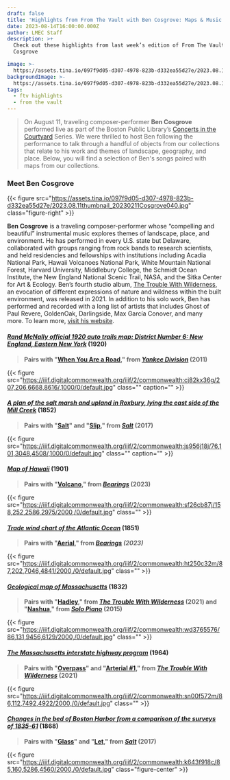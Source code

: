 ```yaml
---
draft: false
title: 'Highlights from From The Vault with Ben Cosgrove: Maps & Music'
date: 2023-08-14T16:00:00.000Z
author: LMEC Staff
description: >+
  Check out these highlights from last week’s edition of From The Vault with Ben
  Cosgrove

image: >-
  https://assets.tina.io/097f9d05-d307-4978-823b-d332ea55d27e/2023.08.11thumbnail_20230211Cosgrove040.jpg
backgroundImage: >-
  https://assets.tina.io/097f9d05-d307-4978-823b-d332ea55d27e/2023.08.11thumbnail_20230211Cosgrove040.jpg
tags:
  - ftv highlights
  - from the vault
---
```


> On August 11, traveling composer-performer **Ben Cosgrove** performed live as part of the Boston Public Library’s [Concerts in the Courtyard](https://bpl.bibliocommons.com/events/64591a53ea132336001b43f6) Series. We were thrilled to host Ben following the performance to talk through a handful of objects from our collections that relate to his work and themes of landscape, geography, and place. Below, you will find a selection of Ben's songs paired with maps from our collections.

### Meet Ben Cosgrove

{{< figure src="https://assets.tina.io/097f9d05-d307-4978-823b-d332ea55d27e/2023.08.11thumbnail_20230211Cosgrove040.jpg" class="figure-right" >}}

**Ben Cosgrove** is a traveling composer-performer whose “compelling and beautiful” instrumental music explores themes of landscape, place, and environment. He has performed in every U.S. state but Delaware, collaborated with groups ranging from rock bands to research scientists, and held residencies and fellowships with institutions including Acadia National Park, Hawaii Volcanoes National Park, White Mountain National Forest, Harvard University, Middlebury College, the Schmidt Ocean Institute, the New England National Scenic Trail, NASA, and the Sitka Center for Art & Ecology. Ben’s fourth studio album, [The Trouble With Wilderness](https://bencosgrove.bandcamp.com/album/the-trouble-with-wilderness), an evocation of different expressions of nature and wildness within the built environment, was released in 2021. In addition to his solo work, Ben has performed and recorded with a long list of artists that includes Ghost of Paul Revere, GoldenOak, Darlingside, Max García Conover, and many more. To learn more, [visit his website](https://www.bencosgrove.com/).

#### *[Rand McNally official 1920 auto trails map: District Number 6: New England, Eastern New York](https://collections.leventhalmap.org/search/commonwealth:cj82kx356)* (1920)

> **Pairs with "[When You Are a Road](https://bencosgrove.bandcamp.com/track/when-you-are-a-road)," from *[Yankee Division](https://bencosgrove.bandcamp.com/album/yankee-division)* (2011)**

{{< figure src="https://iiif.digitalcommonwealth.org/iiif/2/commonwealth:cj82kx36g/207,206,6668,8616/,1000/0/default.jpg" class="" caption="" >}}

#### *[A plan of the salt marsh and upland in Roxbury, lying the east side of the Mill Creek](https://collections.leventhalmap.org/search/commonwealth:js956j178)* (1852)

> **Pairs with "[Salt](https://bencosgrove.bandcamp.com/track/salt)" and "[Slip](https://bencosgrove.bandcamp.com/track/slip)," from *[Salt](https://bencosgrove.bandcamp.com/album/salt)* (2017)**

{{< figure src="https://iiif.digitalcommonwealth.org/iiif/2/commonwealth:js956j18j/76,101,3048,4508/,1000/0/default.jpg" class="" caption="" >}}

#### *[Map of Hawaii](https://collections.leventhalmap.org/search/commonwealth:cr56r708p)* (1901)

> **Pairs with "[Volcano](https://bencosgrove.bandcamp.com/track/volcano)," from *[Bearings](https://bencosgrove.bandcamp.com/album/bearings)* (2023)**

{{< figure src="https://iiif.digitalcommonwealth.org/iiif/2/commonwealth:sf26cb87j/158,252,2586,2975/2000,/0/default.jpg" class="" >}}

#### *[Trade wind chart of the Atlantic Ocean](https://collections.leventhalmap.org/search/commonwealth:ht250c31b)* (1851)

> **Pairs with "[Aerial](https://bencosgrove.bandcamp.com/track/aerial)," from *[Bearings](https://bencosgrove.bandcamp.com/album/bearings) (2023)***

{{< figure src="https://iiif.digitalcommonwealth.org/iiif/2/commonwealth:ht250c32m/87,202,7046,4841/2000,/0/default.jpg" class="" >}}

#### *[Geological map of Massachusetts](https://collections.leventhalmap.org/search/commonwealth:wd376556x)* (1832)

> **Pairs with "[Hadley](https://bencosgrove.bandcamp.com/track/hadley)," from *[The Trouble With Wilderness](https://bencosgrove.bandcamp.com/album/the-trouble-with-wilderness)* (2021) and "[Nashua](https://bencosgrove.bandcamp.com/track/nashua-live-solo-version)," from *[Solo Piano](https://bencosgrove.bandcamp.com/album/solo-piano-live)* (2015)**

{{< figure src="https://iiif.digitalcommonwealth.org/iiif/2/commonwealth:wd3765576/86,131,9456,6129/2000,/0/default.jpg" class="" >}}

#### *[The Massachusetts interstate highway program](https://collections.leventhalmap.org/search/commonwealth:p841cs038)* (1964)

> **Pairs with "[Overpass](https://bencosgrove.bandcamp.com/track/overpass)" and "[Arterial #1](https://bencosgrove.bandcamp.com/track/arterial-1)," from *[The Trouble With Wilderness](https://bencosgrove.bandcamp.com/album/the-trouble-with-wilderness)* (2021)**

{{< figure src="https://iiif.digitalcommonwealth.org/iiif/2/commonwealth:sn00f572m/86,112,7492,4922/2000,/0/default.jpg" class="" >}}

#### *[Changes in the bed of Boston Harbor from a comparison of the surveys of 1835-61](https://collections.leventhalmap.org/search/commonwealth:3f4633699)* (1868)

> **Pairs with "[Glass](https://bencosgrove.bandcamp.com/track/glass)" and "[Let](https://bencosgrove.bandcamp.com/track/let)," from *[Salt](https://bencosgrove.bandcamp.com/album/salt)* (2017)**

{{< figure src="https://iiif.digitalcommonwealth.org/iiif/2/commonwealth:k643f918c/85,160,5286,4560/2000,/0/default.jpg" class="figure-center" >}}
